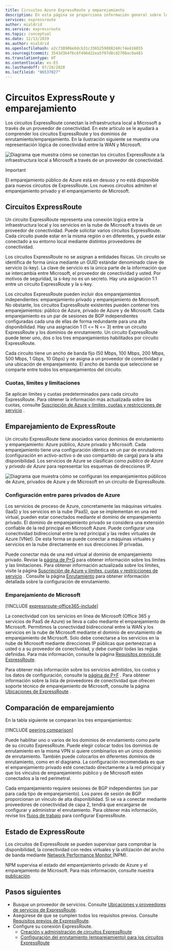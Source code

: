 ```yaml
---
title: Circuitos Azure ExpressRoute y emparejamiento
description: En esta página se proporciona información general sobre los circuitos ExpressRoute y los dominios de enrutamiento/emparejamiento.
services: expressroute
author: mialdrid
ms.service: expressroute
ms.topic: conceptual
ms.date: 12/13/2019
ms.author: mialdrid
ms.openlocfilehash: e2c730906e8dcb31c3365259088240c74e416855
ms.sourcegitcommit: 3543d3b4f6c6f496d22ea5f97d8cd2700ac9a481
ms.translationtype: HT
ms.contentlocale: es-ES
ms.lasthandoff: 07/20/2020
ms.locfileid: "86537027"
---
```

# <a name="expressroute-circuits-and-peering"></a>Circuitos ExpressRoute y emparejamiento

Los circuitos ExpressRoute conectan la infraestructura local a Microsoft a través de un proveedor de conectividad. En este artículo se le ayudará a comprender los circuitos ExpressRoute y los dominios de enrutamiento/emparejamiento. En la ilustración siguiente se muestra una representación lógica de conectividad entre la WAN y Microsoft.

![Diagrama que muestra cómo se conectan los circuitos ExpressRoute a la infraestructura local a Microsoft a través de un proveedor de conectividad.](./media/expressroute-circuit-peerings/expressroute-basic.png)

> [!IMPORTANT]
> El emparejamiento público de Azure está en desuso y no está disponible para nuevos circuitos de ExpressRoute. Los nuevos circuitos admiten el emparejamiento privado y el emparejamiento de Microsoft.  
>

## <a name="expressroute-circuits"></a><a name="circuits"></a>Circuitos ExpressRoute

Un circuito ExpressRoute representa una conexión lógica entre la infraestructura local y los servicios en la nube de Microsoft a través de un proveedor de conectividad. Puede solicitar varios circuitos ExpressRoute. Cada circuito puede estar en la misma región o en diferentes, y puede estar conectado a su entorno local mediante distintos proveedores de conectividad.

Los circuitos ExpressRoute no se asignan a entidades físicas. Un circuito se identifica de forma única mediante un GUID estándar denominado clave de servicio (s-key). La clave de servicio es la única parte de la información que se intercambia entre Microsoft, el proveedor de conectividad y usted. Por motivos de seguridad, la s-key no es un secreto. Hay una asignación 1:1 entre un circuito ExpressRoute y la s-key.

Los circuitos ExpressRoute pueden incluir dos emparejamientos independientes: emparejamiento privado y emparejamiento de Microsoft. No obstante, los circuitos ExpressRoute existentes pueden contener tres emparejamientos: público de Azure, privado de Azure y de Microsoft. Cada emparejamiento es un par de sesiones de BGP independientes configuradas cada una de ellas de forma redundante para una alta disponibilidad. Hay una asignación 1 (1 <= N <= 3) entre un circuito ExpressRoute y los dominios de enrutamiento. Un circuito ExpressRoute puede tener uno, dos o los tres emparejamientos habilitados por circuito ExpressRoute.

Cada circuito tiene un ancho de banda fijo (50 Mbps, 100 Mbps, 200 Mbps, 500 Mbps, 1 Gbps, 10 Gbps) y se asigna a un proveedor de conectividad y una ubicación de emparejamiento. El ancho de banda que seleccione se comparte entre todos los emparejamientos del circuito.

### <a name="quotas-limits-and-limitations"></a><a name="quotas"></a>Cuotas, límites y limitaciones

Se aplican límites y cuotas predeterminados para cada circuito ExpressRoute. Para obtener la información más actualizada sobre las cuotas, consulte [Suscripción de Azure y límites, cuotas y restricciones de servicio](../azure-resource-manager/management/azure-subscription-service-limits.md) .

## <a name="expressroute-peering"></a><a name="routingdomains"></a>Emparejamiento de ExpressRoute

Un circuito ExpressRoute tiene asociados varios dominios de enrutamiento y emparejamiento: Azure público, Azure privado y Microsoft. Cada emparejamiento tiene una configuración idéntica en un par de enrutadores (configuración en activo-activo o de uso compartido de carga) para la alta disponibilidad. Los servicios de Azure se clasifican como *público de Azure* y *privado de Azure* para representar los esquemas de direcciones IP.

![Diagrama que muestra cómo se configuran los emparejamientos públicos de Azure, privados de Azure y de Microsoft en un circuito de ExpressRoute.](./media/expressroute-circuit-peerings/expressroute-peerings.png)

### <a name="azure-private-peering"></a><a name="privatepeering"></a>Configuración entre pares privados de Azure

Los servicios de proceso de Azure, concretamente las máquinas virtuales (IaaS) y los servicios en la nube (PaaS), que se implementan en una red virtual, pueden estar conectados mediante el dominio de emparejamiento privado. El dominio de emparejamiento privado se considera una extensión confiable de la red principal en Microsoft Azure. Puede configurar una conectividad bidireccional entre la red principal y las redes virtuales de Azure (VNet). De esta forma se puede conectar a máquinas virtuales y servicios en la nube directamente en sus direcciones IP privadas.  

Puede conectar más de una red virtual al dominio de emparejamiento privado. Revise la [página de P+G](expressroute-faqs.md) para obtener información sobre los límites y las limitaciones. Para obtener información actualizada sobre los límites, visite la página [Suscripción de Azure y límites, cuotas y restricciones de servicio](../azure-resource-manager/management/azure-subscription-service-limits.md) .  Consulte la página [Enrutamiento](expressroute-routing.md) para obtener información detallada sobre la configuración de enrutamiento.

### <a name="microsoft-peering"></a><a name="microsoftpeering"></a>Emparejamiento de Microsoft

[!INCLUDE [expressroute-office365-include](../../includes/expressroute-office365-include.md)]

La conectividad con los servicios en línea de Microsoft (Office 365 y servicios de PaaS de Azure) se lleva a cabo mediante el emparejamiento de Microsoft. Permitimos la conectividad bidireccional entre la WAN y los servicios en la nube de Microsoft mediante el dominio de enrutamiento de emparejamiento de Microsoft. Solo debe conectarse a los servicios en la nube de Microsoft mediante direcciones IP públicas que pertenezcan a usted o a su proveedor de conectividad, y debe cumplir todas las reglas definidas. Para más información, consulte la página [Requisitos previos de ExpressRoute](expressroute-prerequisites.md).

Para obtener más información sobre los servicios admitidos, los costos y los datos de configuración, consulte la [página de P+F](expressroute-faqs.md) . Para obtener información sobre la lista de proveedores de conectividad que ofrecen soporte técnico de emparejamiento de Microsoft, consulte la página [Ubicaciones de ExpressRoute](expressroute-locations.md) .

## <a name="peering-comparison"></a><a name="peeringcompare"></a>Comparación de emparejamiento

En la tabla siguiente se comparan los tres emparejamientos:

[!INCLUDE [peering comparison](../../includes/expressroute-peering-comparison.md)]

Puede habilitar uno o varios de los dominios de enrutamiento como parte de su circuito ExpressRoute. Puede elegir colocar todos los dominios de enrutamiento en la misma VPN si quiere combinarlos en un único dominio de enrutamiento. También puede colocarlos en diferentes dominios de enrutamiento, como en el diagrama. La configuración recomendada es que el emparejamiento privado esté conectado directamente a la red principal y que los vínculos de emparejamiento público y de Microsoft estén conectados a la red perimetral.

Cada emparejamiento requiere sesiones de BGP independientes (un par para cada tipo de emparejamiento). Los pares de sesión de BGP proporcionan un vínculo de alta disponibilidad. Si se va a conectar mediante proveedores de conectividad de capa 2, tendrá que encargarse de configurar y administrar el enrutamiento. Para obtener más información, revise los [flujos de trabajo](expressroute-workflows.md) para configurar ExpressRoute.

## <a name="expressroute-health"></a><a name="health"></a>Estado de ExpressRoute

Los circuitos de ExpressRoute se pueden supervisar para comprobar la disponibilidad, la conectividad con redes virtuales y la utilización del ancho de banda mediante [ Network Performance Monitor ](https://docs.microsoft.com/azure/networking/network-monitoring-overview) (NPM).

NPM supervisa el estado del emparejamiento privado de Azure y el emparejamiento de Microsoft. Para más información, consulte nuestra [publicación](https://azure.microsoft.com/blog/monitoring-of-azure-expressroute-in-preview/).

## <a name="next-steps"></a>Pasos siguientes

* Busque un proveedor de servicios. Consulte [Ubicaciones y proveedores de servicios de ExpressRoute](expressroute-locations.md).
* Asegúrese de que se cumplen todos los requisitos previos. Consulte [Requisitos previos de ExpressRoute](expressroute-prerequisites.md).
* Configure su conexión ExpressRoute.
  * [Creación y administración de circuitos ExpressRoute](expressroute-howto-circuit-portal-resource-manager.md)
  * [Configuración del enrutamiento (emparejamiento) para los circuitos ExpressRoute](expressroute-howto-routing-portal-resource-manager.md)
